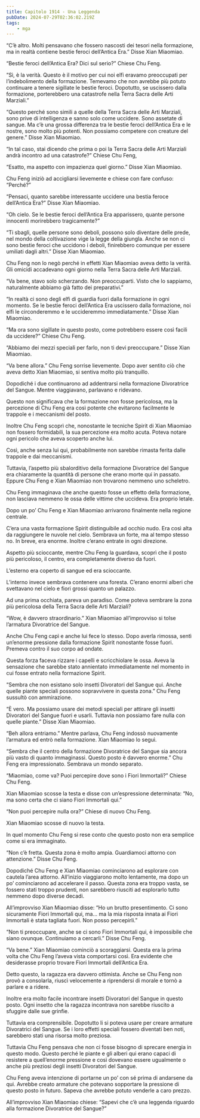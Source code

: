 ```yaml
---
title: Capitolo 1914 - Una Leggenda
pubDate: 2024-07-29T02:36:02.219Z
tags:
    - mga
---
```


“C’è altro. Molti pensavano che fossero nascosti dei tesori nella formazione, ma in realtà contiene bestie feroci dell’Antica Era.” Disse Xian Miaomiao.

“Bestie feroci dell’Antica Era? Dici sul serio?” Chiese Chu Feng.

“Sì, è la verità. Questo è il motivo per cui noi elfi eravamo preoccupati per l’indebolimento della formazione. Temevamo che non avrebbe più potuto continuare a tenere sigillate le bestie feroci. Dopotutto, se uscissero dalla formazione, porterebbero una catastrofe nella Terra Sacra delle Arti Marziali.”

“Questo perché sono simili a quelle della Terra Sacra delle Arti Marziali, sono prive di intelligenza e sanno solo come uccidere. Sono assetate di sangue. Ma c’è una grossa differenza tra le bestie feroci dell’Antica Era e le nostre, sono molto più potenti. Non possiamo competere con creature del genere.” Disse Xian Miaomiao.

“In tal caso, stai dicendo che prima o poi la Terra Sacra delle Arti Marziali andrà incontro ad una catastrofe?” Chiese Chu Feng,

“Esatto, ma aspetto con impazienza quel giorno.” Disse Xian Miaomiao.

Chu Feng iniziò ad accigliarsi lievemente e chiese con fare confuso: “Perché?”

“Pensaci, quanto sarebbe interessante uccidere una bestia feroce dell’Antica Era?” Disse Xian Miaomiao.

“Oh cielo. Se le bestie feroci dell’Antica Era apparissero, quante persone innocenti morirebbero tragicamente?”

“Ti sbagli, quelle persone sono deboli, possono solo diventare delle prede, nel mondo della coltivazione vige la legge della giungla. Anche se non ci sono bestie feroci che uccidono i deboli, finirebbero comunque per essere umiliati dagli altri.” Disse Xian Miaomiao.

Chu Feng non lo negò perché in effetti Xian Miaomiao aveva detto la verità. Gli omicidi accadevano ogni giorno nella Terra Sacra delle Arti Marziali.

“Va bene, stavo solo scherzando. Non preoccuparti. Visto che lo sappiamo, naturalmente abbiamo già fatto dei preparativi.”

“In realtà ci sono degli elfi di guardia fuori dalla formazione in ogni momento. Se le bestie feroci dell’Antica Era uscissero dalla formazione, noi elfi le circonderemmo e le uccideremmo immediatamente.” Disse Xian Miaomiao.

“Ma ora sono sigillate in questo posto, come potrebbero essere così facili da uccidere?” Chiese Chu Feng.

“Abbiamo dei mezzi speciali per farlo, non ti devi preoccupare.” Disse Xian Miaomiao.

“Va bene allora.” Chu Feng sorrise lievemente. Dopo aver sentito ciò che aveva detto Xian Miaomiao, si sentiva molto più tranquillo.

Dopodiché i due continuarono ad addentrarsi nella formazione Divoratrice del Sangue. Mentre viaggiavano, parlavano e ridevano.

Questo non significava che la formazione non fosse pericolosa, ma la percezione di Chu Feng era così potente che evitarono facilmente le trappole e i meccanismi del posto.

Inoltre Chu Feng scoprì che, nonostante le tecniche Spirit di Xian Miaomiao non fossero formidabili, la sua percezione era molto acuta. Poteva notare ogni pericolo che aveva scoperto anche lui.

Così, anche senza lui qui, probabilmente non sarebbe rimasta ferita dalle trappole e dai meccanismi.

Tuttavia, l’aspetto più sbalorditivo della formazione Divoratrice del Sangue era chiaramente la quantità di persone che erano morte qui in passato. Eppure Chu Feng e Xian Miaomiao non trovarono nemmeno uno scheletro.

Chu Feng immaginava che anche questo fosse un effetto della formazione, non lasciava nemmeno le ossa delle vittime che uccideva. Era proprio letale.

Dopo un po’ Chu Feng e Xian Miaomiao arrivarono finalmente nella regione centrale.

C’era una vasta formazione Spirit distinguibile ad occhio nudo. Era così alta da raggiungere le nuvole nel cielo. Sembrava un forte, ma al tempo stesso no. In breve, era enorme. Inoltre c’erano entrate in ogni direzione.

Aspetto più scioccante, mentre Chu Feng la guardava, scoprì che il posto più pericoloso, il centro, era completamente diverso da fuori.

L’esterno era coperto di sangue ed era scioccante.

L’interno invece sembrava contenere una foresta. C’erano enormi alberi che svettavano nel cielo e fiori grossi quanto un palazzo.

Ad una prima occhiata, pareva un paradiso. Come poteva sembrare la zona più pericolosa della Terra Sacra delle Arti Marziali?

“Wow, è davvero straordinario.” Xian Miaomiao all’improvviso si tolse l’armatura Divoratrice del Sangue.

Anche Chu Feng capì e anche lui fece lo stesso. Dopo averla rimossa, sentì un’enorme pressione dalla formazione Spirit nonostante fosse fuori. Premeva contro il suo corpo ad ondate.

Questa forza faceva rizzare i capelli e scricchiolare le ossa. Aveva la sensazione che sarebbe stato annientato immediatamente nel momento in cui fosse entrato nella formazione Spirit.

“Sembra che non esistano solo insetti Divoratori del Sangue qui. Anche quelle piante speciali possono sopravvivere in questa zona.” Chu Feng sussultò con ammirazione.

“È vero. Ma possiamo usare dei metodi speciali per attirare gli insetti Divoratori del Sangue fuori e usarli. Tuttavia non possiamo fare nulla con quelle piante.” Disse Xian Miaomiao.

“Beh allora entriamo.” Mentre parlava, Chu Feng indossò nuovamente l’armatura ed entrò nella formazione. Xian Miaomiao lo seguì.

“Sembra che il centro della formazione Divoratrice del Sangue sia ancora più vasto di quanto immaginassi. Questo posto è davvero enorme.” Chu Feng era impressionato. Sembrava un mondo separato.

“Miaomiao, come va? Puoi percepire dove sono i Fiori Immortali?” Chiese Chu Feng.

Xian Miaomiao scosse la testa e disse con un’espressione determinata: “No, ma sono certa che ci siano Fiori Immortali qui.”

“Non puoi percepire nulla ora?” Chiese di nuovo Chu Feng.

Xian Miaomiao scosse di nuovo la testa.

In quel momento Chu Feng si rese conto che questo posto non era semplice come si era immaginato.

“Non c’è fretta. Questa zona è molto ampia. Guardiamoci attorno con attenzione.” Disse Chu Feng.

Dopodiché Chu Feng e Xian Miaomiao cominciarono ad esplorare con cautela l’area attorno. All’inizio viaggiarono molto lentamente, ma dopo un po’ cominciarono ad accelerare il passo. Questa zona era troppo vasta, se fossero stati troppo prudenti, non sarebbero riusciti ad esplorarlo tutto nemmeno dopo diverse decadi.

All’improvviso Xian Miaomiao disse: “Ho un brutto presentimento. Ci sono sicuramente Fiori Immortali qui, ma… ma la mia risposta innata ai Fiori Immortali è stata tagliata fuori. Non posso percepirli.”

“Non ti preoccupare, anche se ci sono Fiori Immortali qui, è impossibile che siano ovunque. Continuiamo a cercarli.” Disse Chu Feng.

“Va bene.” Xian Miaomiao cominciò a scoraggiarsi. Questa era la prima volta che Chu Feng l’aveva vista comportarsi così. Era evidente che desiderasse proprio trovare Fiori Immortali dell’Antica Era.

Detto questo, la ragazza era davvero ottimista. Anche se Chu Feng non provò a consolarla, riuscì velocemente a riprendersi di morale e tornò a parlare e a ridere.

Inoltre era molto facile incontrare insetti Divoratori del Sangue in questo posto. Ogni insetto che la ragazza incontrava non sarebbe riuscito a sfuggire dalle sue grinfie.

Tuttavia era comprensibile. Dopotutto li si poteva usare per creare armature Divoratrici del Sangue. Se i loro effetti speciali fossero diventati ben noti, sarebbero stati una risorsa molto preziosa.

Tuttavia Chu Feng pensava che non ci fosse bisogno di sprecare energia in questo modo. Questo perché le piante e gli alberi qui erano capaci di resistere a quell’enorme pressione e così dovevano essere ugualmente o anche più preziosi degli insetti Divoratori del Sangue.

Chu Feng aveva intenzione di portarne un po’ con sé prima di andarsene da qui. Avrebbe creato armature che potevano sopportare la pressione di questo posto in futuro. Sapeva che avrebbe potuto venderle a caro prezzo.

All’improvviso Xian Miaomiao chiese: “Sapevi che c’è una leggenda riguardo alla formazione Divoratrice del Sangue?”



